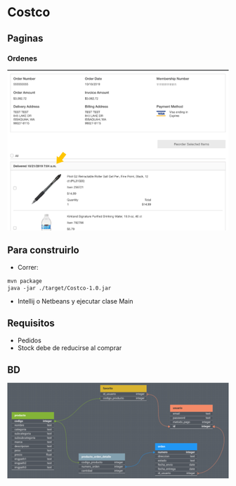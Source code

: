 # Costco

## Paginas

### Ordenes
                                                                                    
![ordenes](assets/ordenes.png)

## Para construirlo

- Correr:

```
mvn package 
java -jar ./target/Costco-1.0.jar
```

- Intellij o Netbeans y ejecutar clase Main

## Requisitos

- Pedidos
- Stock debe de reducirse al comprar

## BD

![bd](assets/bd.png)

